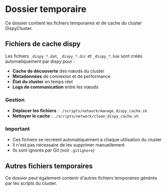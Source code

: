 # Dossier temporaire

Ce dossier contient les fichiers temporaires et de cache du cluster DispyCluster.

## Fichiers de cache dispy

Les fichiers `_dispy_*.dat`, `_dispy_*.dir` et `_dispy_*.bak` sont créés automatiquement par dispy pour :

- **Cache de découverte** des nœuds du cluster
- **Métadonnées** de connexion et de performance  
- **État du cluster** en temps réel
- **Logs de communication** entre les nœuds

### Gestion

- **Déplacer les fichiers** : `./scripts/network/manage_dispy_cache.sh`
- **Nettoyer le cache** : `./scripts/network/clean_dispy_cache.sh`

### Important

- Ces fichiers se recréent automatiquement à chaque utilisation du cluster
- Il n'est pas nécessaire de les supprimer manuellement
- Ils sont ignorés par Git (voir `.gitignore`)

## Autres fichiers temporaires

Ce dossier peut également contenir d'autres fichiers temporaires générés par les scripts du cluster.